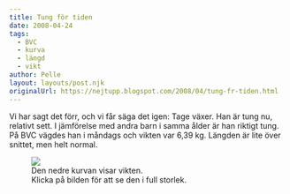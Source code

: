 ```yaml
---
title: Tung för tiden
date: 2008-04-24
tags: 
  - BVC
  - kurva
  - längd
  - vikt	
author: Pelle
layout: layouts/post.njk
originalUrl: https://nejtupp.blogspot.com/2008/04/tung-fr-tiden.html
---
```


Vi har sagt det förr, och vi får säga det igen: Tage växer. Han är tung nu, relativt sett. I jämförelse med andra barn i samma ålder är han riktigt tung. På BVC vägdes han i måndags och vikten var 6,39 kg. Längden är lite över snittet, men helt normal.

<figure>
	<img src="../../../../img/tage-anonym-kurva.jpg">
	<figcaption>Den nedre kurvan visar vikten.<br>Klicka på bilden för att se den i full storlek.</figcaption>
